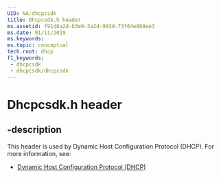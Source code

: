 ```yaml
---
UID: NA:dhcpcsdk
title: Dhcpcsdk.h header
ms.assetid: f91d8a2d-b3e9-3a2d-993d-73f64e008ee3
ms.date: 01/11/2019
ms.keywords: 
ms.topic: conceptual
tech.root: dhcp
f1_keywords:
 - dhcpcsdk
 - dhcpcsdk/dhcpcsdk
---
```


# Dhcpcsdk.h header


## -description

This header is used by Dynamic Host Configuration Protocol (DHCP). For more information, see:

- [Dynamic Host Configuration Protocol (DHCP)](../_dhcp/index.md)

